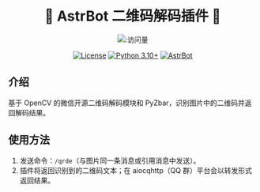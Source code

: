 <div align="center">

# 🫧 AstrBot 二维码解码插件 🫧

![:访问量](https://count.getloli.com/@astrbot_plugin_decode_qrcode?name=astrbot_plugin_decode_qrcode&theme=rule34&padding=7&offset=0&scale=1&pixelated=1&darkmode=auto)

[![License](https://img.shields.io/badge/License-MIT-green.svg)](https://opensource.org/licenses/MIT)
[![Python 3.10+](https://img.shields.io/badge/Python-3.10%2B-blue.svg)](https://www.python.org)
[![AstrBot](https://img.shields.io/badge/AstrBot-4.0%2B-75B9D8.svg)](https://github.com/AstrBotDevs/AstrBot)

</div>

## 介绍

基于 OpenCV 的微信开源二维码解码模块和 PyZbar，识别图片中的二维码并返回解码结果。

## 使用方法

1. 发送命令：`/qrde`（与图片同一条消息或引用消息中发送）。
2. 插件将返回识别到的二维码文本；在 aiocqhttp（QQ 群）平台会以转发形式返回结果。
